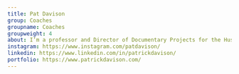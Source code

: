```yaml
---
title: Pat Davison
group: Coaches
groupname: Coaches
groupweight: 4
about: I’m a professor and Director of Documentary Projects for the Hussman School. Barriers is the 11th international project I’ve led, and each one is my favorite. Experiential project-based teaching is my passion.
instagram: https://www.instagram.com/patdavison/
linkedin: https://www.linkedin.com/in/patrickdavison/
portfolio: https://www.patrickdavison.com/
---
```

